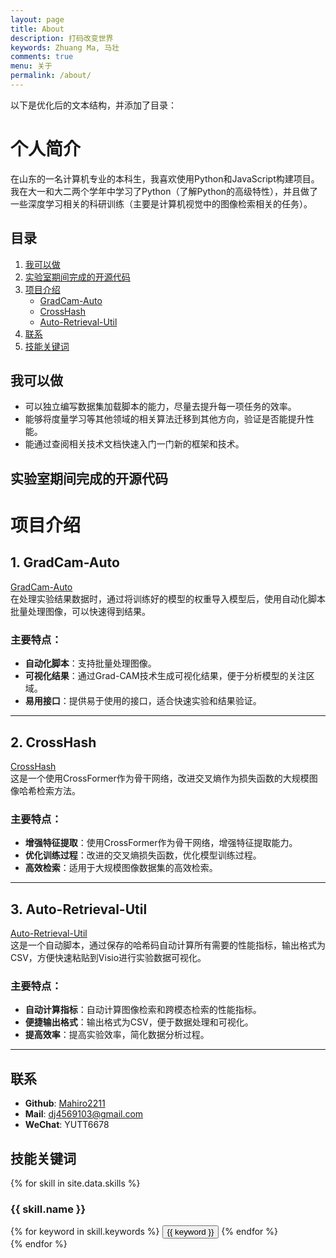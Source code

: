 ```yaml
---
layout: page
title: About
description: 打码改变世界
keywords: Zhuang Ma, 马壮
comments: true
menu: 关于
permalink: /about/
---
```


以下是优化后的文本结构，并添加了目录：

# 个人简介

在山东的一名计算机专业的本科生，我喜欢使用Python和JavaScript构建项目。  
我在大一和大二两个学年中学习了Python（了解Python的高级特性），并且做了一些深度学习相关的科研训练（主要是计算机视觉中的图像检索相关的任务）。

## 目录
1. [我可以做](#我可以做)
2. [实验室期间完成的开源代码](#实验室期间完成的开源代码)
3. [项目介绍](#项目介绍)
   - [GradCam-Auto](#1-gradcam-auto)
   - [CrossHash](#2-crosshash)
   - [Auto-Retrieval-Util](#3-auto-retrieval-util)
4. [联系](#联系)
5. [技能关键词](#技能关键词)

## 我可以做
* 可以独立编写数据集加载脚本的能力，尽量去提升每一项任务的效率。
* 能够将度量学习等其他领域的相关算法迁移到其他方向，验证是否能提升性能。
* 能通过查阅相关技术文档快速入门一门新的框架和技术。

## 实验室期间完成的开源代码

# 项目介绍

## 1. GradCam-Auto
[GradCam-Auto](https://github.com/Mahiro2211/GradCAM_Auto)  
在处理实验结果数据时，通过将训练好的模型的权重导入模型后，使用自动化脚本批量处理图像，可以快速得到结果。

### 主要特点：
- **自动化脚本**：支持批量处理图像。
- **可视化结果**：通过Grad-CAM技术生成可视化结果，便于分析模型的关注区域。
- **易用接口**：提供易于使用的接口，适合快速实验和结果验证。

---

## 2. CrossHash
[CrossHash](https://github.com/Mahiro2211/CrossHash)  
这是一个使用CrossFormer作为骨干网络，改进交叉熵作为损失函数的大规模图像哈希检索方法。

### 主要特点：
- **增强特征提取**：使用CrossFormer作为骨干网络，增强特征提取能力。
- **优化训练过程**：改进的交叉熵损失函数，优化模型训练过程。
- **高效检索**：适用于大规模图像数据集的高效检索。

---

## 3. Auto-Retrieval-Util
[Auto-Retrieval-Util](https://github.com/Mahiro2211/Eval_Image_Retrieval_and_Cross_Modal_Retrieval)  
这是一个自动脚本，通过保存的哈希码自动计算所有需要的性能指标，输出格式为CSV，方便快速粘贴到Visio进行实验数据可视化。

### 主要特点：
- **自动计算指标**：自动计算图像检索和跨模态检索的性能指标。
- **便捷输出格式**：输出格式为CSV，便于数据处理和可视化。
- **提高效率**：提高实验效率，简化数据分析过程。

---

## 联系
- **Github**: [Mahiro2211](https://github.com/Mahiro2211)  
- **Mail**: dj4569103@gmail.com  
- **WeChat**: YUTT6678  

## 技能关键词
{% for skill in site.data.skills %}
### {{ skill.name }}
<div class="btn-inline">
{% for keyword in skill.keywords %}
<button class="btn btn-outline" type="button">{{ keyword }}</button>
{% endfor %}
</div>
{% endfor %}





<!-- ## 个人简介
在山东的一名计算机专业的本科生，我喜欢使用python和javascript构建项目
<br>
我在大一和大二两个学年中学习了Python(了解Python的高级特性)并且做了一些深度学习相关的科研训练(主要是计算机视觉中的图像检索相关的任务)
## 我可以做
* 可以独立编写数据集加载脚本的能力，尽量去提升每一项任务的效率。
* 能够将度量学习等其他领域的相关算法迁移到其他方向，验证是否能提升性能。
* 能通过查阅相关技术文档快速入门一门新的框架和技术


## 实验室期间完成的开源代码

# 项目介绍

## 1. GradCam-Auto
[GradCam-Auto](https://github.com/Mahiro2211/GradCAM_Auto)  
在处理实验结果数据时，通过将训练好的模型的权重导入模型后，使用自动化脚本批量处理图像，可以快速得到结果。

### 主要特点：
- **自动化脚本**：支持批量处理图像。
- **可视化结果**：通过Grad-CAM技术生成可视化结果，便于分析模型的关注区域。
- **易用接口**：提供易于使用的接口，适合快速实验和结果验证。

---

## 2. CrossHash
[CrossHash](https://github.com/Mahiro2211/CrossHash)  
这是一个使用CrossFormer作为骨干网络，改进交叉熵作为损失函数的大规模图像哈希检索方法。

### 主要特点：
- **增强特征提取**：使用CrossFormer作为骨干网络，增强特征提取能力。
- **优化训练过程**：改进的交叉熵损失函数，优化模型训练过程。
- **高效检索**：适用于大规模图像数据集的高效检索。

---

## 3. Auto-Retrieval-Util
[Auto-Retrieval-Util](https://github.com/Mahiro2211/Eval_Image_Retrieval_and_Cross_Modal_Retrieval)  
这是一个自动脚本，通过保存的哈希码自动计算所有需要的性能指标，输出格式为CSV，方便快速粘贴到Visio进行实验数据可视化。

### 主要特点：
- **自动计算指标**：自动计算图像检索和跨模态检索的性能指标。
- **便捷输出格式**：输出格式为CSV，便于数据处理和可视化。
- **提高效率**：提高实验效率，简化数据分析过程。

--- -->

<!-- 这些项目展示了我在计算机视觉领域的研究兴趣和技术能力，期待与更多的研究者和开发者合作，共同推动这一领域的发展。
GradCam-Auto:[GithubRepoLink](https://github.com/Mahiro2211/GradCAM_Auto)<br>
在处理实验结果数据时通过将训练好的模型的权重导入模型后通过自动化脚本批量处理图片可以快速得到结果
自动化脚本，支持批量处理图像。
通过Grad-CAM技术生成可视化结果，便于分析模型的关注区域。
提供易于使用的接口，适合快速实验和结果验证。
CrossHash:[GithubRepoLink](https://github.com/Mahiro2211/CrossHash)
这是一个使用CrossFormer作为Backbone,改进交叉熵作为损失函数的一个大规模图像哈希检索方法
使用CrossFormer作为骨干网络，增强特征提取能力。
改进的交叉熵损失函数，优化模型训练过程。
适用于大规模图像数据集的高效检索。  
Auto-Retrieval-Util[GithubRepoLink](https://github.com/Mahiro2211/Eval_Image_Retrieval_and_Cross_Modal_Retrieval)
这是一个自动脚本，通过保存的哈希码自动算出所有需要的性能指标，输出格式为csv方便快速粘贴到visio进行实验数据可视化
自动计算图像检索和跨模态检索的性能指标。
输出格式为CSV，便于数据处理和可视化。
提高实验效率，简化数据分析过程。 -->
<!-- 
## 联系

Github:[Mahiro2211](https://github.com/Mahiro2211)<br>
Mail:dj4569103@gmail.com<br>
WeChat:YUTT6678<br>

## Skill Keywords

{% for skill in site.data.skills %}
### {{ skill.name }}
<div class="btn-inline">
{% for keyword in skill.keywords %}
<button class="btn btn-outline" type="button">{{ keyword }}</button>
{% endfor %}
</div>
{% endfor %} -->
